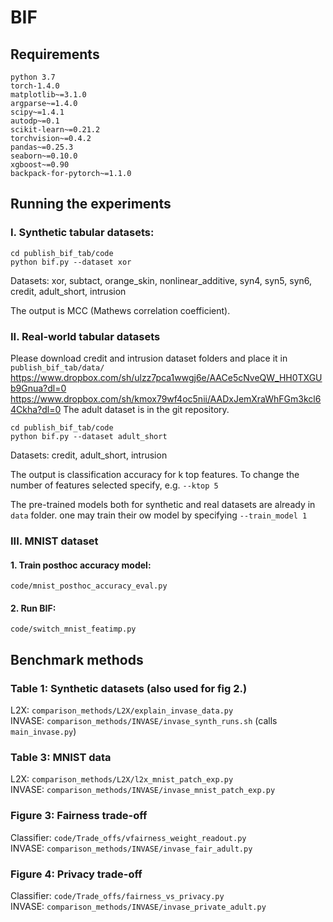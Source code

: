 # BIF


## Requirements

    python 3.7
    torch-1.4.0 
    matplotlib~=3.1.0
    argparse~=1.4.0
    scipy~=1.4.1
    autodp~=0.1
    scikit-learn~=0.21.2
    torchvision~=0.4.2
    pandas~=0.25.3
    seaborn~=0.10.0
    xgboost~=0.90
    backpack-for-pytorch~=1.1.0
    
## Running the experiments
 

### I. Synthetic tabular datasets:

```
cd publish_bif_tab/code
python bif.py --dataset xor
```

Datasets: xor, subtact, orange_skin, nonlinear_additive, syn4, syn5, syn6, credit, adult_short, intrusion

The output is MCC (Mathews correlation coefficient).

### II. Real-world tabular datasets

Please download credit and intrusion dataset folders and place it in `publish_bif_tab/data/`
https://www.dropbox.com/sh/ulzz7pca1wwgj6e/AACe5cNveQW_HH0TXGUb9Gnua?dl=0
https://www.dropbox.com/sh/kmox79wf4oc5nii/AADxJemXraWhFGm3kcl64Ckha?dl=0
The adult dataset is in the git repository.


```
cd publish_bif_tab/code
python bif.py --dataset adult_short
```

Datasets: credit, adult_short, intrusion

The output is classification accuracy for k top features. To change the number of features selected specify, e.g. `--ktop 5`

The pre-trained models both for synthetic and real datasets are already in `data` folder. one may train their ow model by specifying `--train_model 1`


### III. MNIST dataset

#### 1. Train posthoc accuracy model: 


```code/mnist_posthoc_accuracy_eval.py```

#### 2. Run BIF: 

```code/switch_mnist_featimp.py``` 

## Benchmark methods


### Table 1: Synthetic datasets (also used for fig 2.)
 
L2X: `comparison_methods/L2X/explain_invase_data.py` \
INVASE: `comparison_methods/INVASE/invase_synth_runs.sh` (calls `main_invase.py`)


### Table 3: MNIST data

L2X: `comparison_methods/L2X/l2x_mnist_patch_exp.py` \
INVASE: `comparison_methods/INVASE/invase_mnist_patch_exp.py` 

### Figure 3: Fairness trade-off

Classifier: `code/Trade_offs/vfairness_weight_readout.py` \
INVASE: `comparison_methods/INVASE/invase_fair_adult.py`

### Figure 4: Privacy trade-off

Classifier: `code/Trade_offs/fairness_vs_privacy.py` \
INVASE: `comparison_methods/INVASE/invase_private_adult.py`






